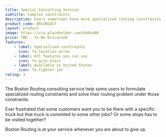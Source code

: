 ```yaml
---
title: Special Consulting Service
subtitle: Complex constraints
description: Users sometimes have more specialized routing constraints
product_code: BRCONSULT
layout: product
image: https://via.placeholder.com/640x480
price: TBD - To Be Discussed
features:
    - label: Specialized constraints
      icon: fa-location-arrow
    - label: All features you can use
      icon: fa-grin-stars
    - label: Available in United States
      icon: fa-fighter-jet
rating: 3
---
```


The Boston Routing consulting service help some users to formulate specialized routing constraints and solve their routing problem under those constraints.

Ever frustrated that some customers want you to be there with a specific truck but that truck is commited to some other jobs? Or some stops has to be visited together?

Boston Routing is at your service whenever you are about to give up.